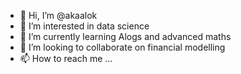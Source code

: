 - 👋 Hi, I’m @akaalok
- 👀 I’m interested in data science
- 🌱 I’m currently learning Alogs and advanced maths
- 💞️ I’m looking to collaborate on financial modelling
- 📫 How to reach me ...

<!---
akaalok/akaalok is a ✨ special ✨ repository because its `README.md` (this file) appears on your GitHub profile.
You can click the Preview link to take a look at your changes.
--->
